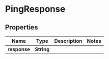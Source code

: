 

# PingResponse

## Properties

Name | Type | Description | Notes
------------ | ------------- | ------------- | -------------
**response** | **String** |  | 




